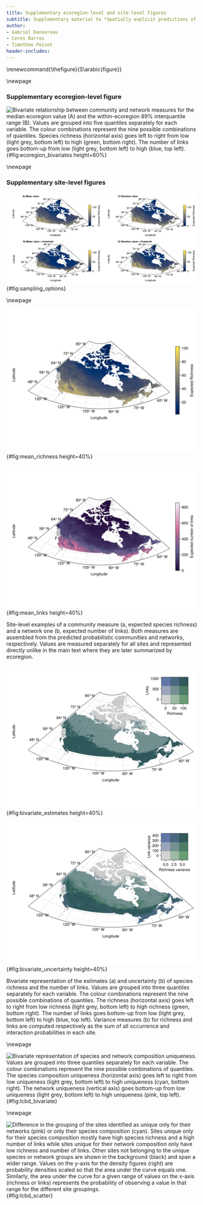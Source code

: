 ```yaml
---
title: Supplementary ecoregion-level and site-level figures
subtitle: Supplementary material to *Spatially explicit predictions of food web structure from regional level data*
author:
- Gabriel Dansereau
- Ceres Barros
- Timothée Poisot
header-includes:
---
```


\renewcommand{\thefigure}{S\arabic{figure}}
<!-- \setcounter{figure}{0} -->

\newpage

### Supplementary ecoregion-level figure

<!-- Ecoregion bivariate -->

![Bivariate relationship between community and network measures for the median ecoregion value (A) and the within-ecoregion 89% interquantile range (B). Values are grouped into five quantiles separately for each variable. The colour combinations represent the nine possible combinations of quantiles. Species richness (horizontal axis) goes left to right from low (light grey, bottom left) to high (green, bottom right). The number of links goes bottom-up from low (light grey, bottom left) to high (blue, top left).](figures/ecoregion_bivariates.png){#fig:ecoregion_bivariates height=60%}

\newpage

### Supplementary site-level figures

<!-- Sampling options -->

![Illustration of the effect of changing the sampling options for the species occurrence probabilities: a) taking the mean from the distribution as the probability of occurrence; b) converting the mean value to a binary one using a specific threshold per species; c) sampling a random value within the Normal distribution; d) converting the random value into a binary result.](figures/richness_all.png){#fig:sampling_options}

\newpage

<!-- Main richness & links figures -->

<div id="fig:mean" class="subfigures">

  ![Expected richness](figures/richness_mean.png){#fig:mean_richness height=40%}

  ![Expected number of links](figures/links_mean.png){#fig:mean_links height=40%}

Site-level examples of a community measure (a, expected species richness) and a network one (b, expected number of links). Both measures are assembled from the predicted probabilistic communities and networks, respectively. Values are measured separately for all sites and represented directly unlike in the main text where they are later summarized by ecoregion.

</div>

<!-- Bivariate figures -->

<div id="fig:bivariate" class="subfigures">

  ![Comparison of the estimates](figures/bivariate_richness_links.png){#fig:bivariate_estimates height=40%}

  ![Comparison of the estimates' uncertainty](figures/bivariate_richness_links_variance.png){#fig:bivariate_uncertainty height=40%}

Bivariate representation of the estimates (a) and uncertainty (b) of species richness and the number of links. Values are grouped into three quantiles separately for each variable. The colour combinations represent the nine possible combinations of quantiles. The richness (horizontal axis) goes left to right from low richness (light grey, bottom left) to high richness (green, bottom right). The number of links goes bottom-up from low (light grey, bottom left) to high (blue, top left). Variance measures (b) for richness and links are computed respectively as the sum of all occurrence and interaction probabilities in each site.

</div>

\newpage

<!-- LCBD -->

![Bivariate representation of species and network composition uniqueness. Values are grouped into three quantiles separately for each variable. The colour combinations represent the nine possible combinations of quantiles. The species composition uniqueness (horizontal axis) goes left to right from low uniqueness (light grey, bottom left) to high uniqueness (cyan, bottom right). The network uniqueness (vertical axis) goes bottom-up from low uniqueness (light grey, bottom left) to high uniqueness (pink, top left).](figures/lcbd_bivariate_mean.png){#fig:lcbd_bivariate}

\newpage

<!-- LCBD densities -->

![Difference in the grouping of the sites identified as unique only for their networks (pink) or only their species composition (cyan). Sites unique only for their species composition mostly have high species richness and a high number of links while sites unique for their network composition only have low richness and number of links. Other sites not belonging to the unique species or network groups are shown in the background (black) and span a wider range. Values on the y-axis for the density figures (right) are probability densities scaled so that the area under the curve equals one. Similarly, the area under the curve for a given range of values on the x-axis (richness or links) represents the probability of observing a value in that range for the different site groupings.](figures/lcbd_bivariate_densities.png){#fig:lcbd_scatter}
